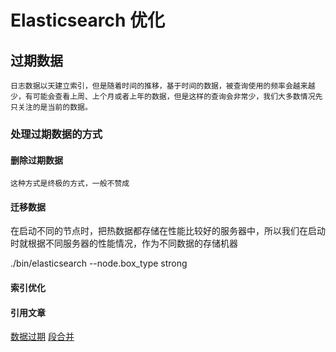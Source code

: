 # Elasticsearch 优化
## 过期数据
	日志数据以天建立索引，但是随着时间的推移，基于时间的数据，被查询使用的频率会越来越少，有可能会查看上周、上个月或者上年的数据，但是这样的查询会非常少，我们大多数情况先只关注的是当前的数据。
### 处理过期数据的方式
#### 删除过期数据
	这种方式是终极的方式，一般不赞成
#### 迁移数据
在启动不同的节点时，把热数据都存储在性能比较好的服务器中，所以我们在启动时就根据不同服务器的性能情况，作为不同数据的存储机器

./bin/elasticsearch --node.box_type strong


#### 索引优化









#### 引用文章
[数据过期](https://www.elastic.co/guide/cn/elasticsearch/guide/cn/retiring-data.html#migrate-indices)
[段合并](https://www.elastic.co/guide/cn/elasticsearch/guide/cn/merge-process.html#optimize-api)
